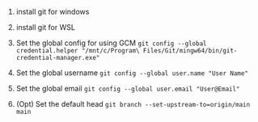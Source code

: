 1. install git for windows

2. install git for WSL

3. Set the global config for using GCM
    `git config --global credential.helper "/mnt/c/Program\ Files/Git/mingw64/bin/git-credential-manager.exe"`

4. Set the global username
    `git config --global user.name "User Name"`

5. Set the global email
    `git config --global user.email "User@Email"`

6. (Opt) Set the default head
    `git branch --set-upstream-to=origin/main main`